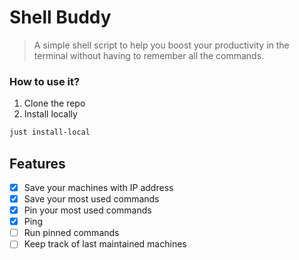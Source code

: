 
# Shell Buddy 

> A simple shell script to help you boost your productivity in the terminal without having to remember all the commands.

### How to use it?
1. Clone the repo
2. Install locally
```bash
just install-local
```

## Features 
- [x] Save your machines with IP address
- [x] Save your most used commands
- [x] Pin your most used commands
- [x] Ping
- [ ] Run pinned commands
- [ ] Keep track of last maintained machines